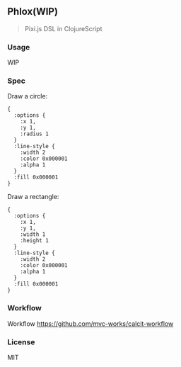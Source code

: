 
Phlox(WIP)
----

> Pixi.js DSL in ClojureScript

### Usage

WIP

### Spec

Draw a circle:

```edn
{
  :options {
    :x 1,
    :y 1,
    :radius 1
  }
  :line-style {
    :width 2
    :color 0x000001
    :alpha 1
  }
  :fill 0x000001
}
```

Draw a rectangle:

```edn
{
  :options {
    :x 1,
    :y 1,
    :width 1
    :height 1
  }
  :line-style {
    :width 2
    :color 0x000001
    :alpha 1
  }
  :fill 0x000001
}
```

### Workflow

Workflow https://github.com/mvc-works/calcit-workflow

### License

MIT
